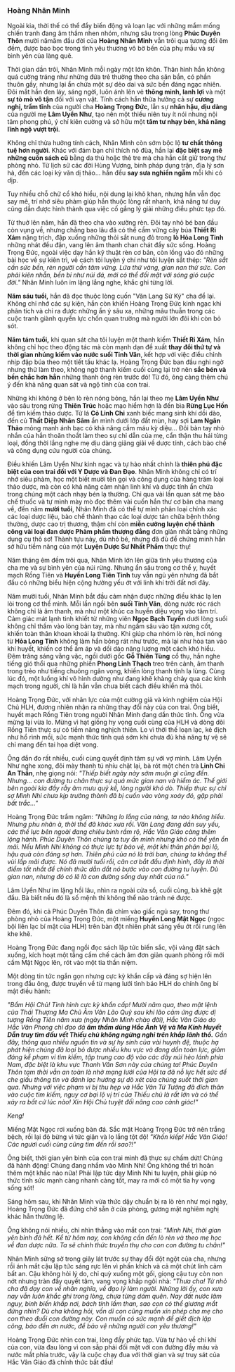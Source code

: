 ### Hoàng Nhân Minh


Ngoài kia, thời thế có thể đầy biến động và loạn lạc với những mầm mống chiến tranh đang âm thầm nhen nhóm, nhưng sâu trong lòng **Phúc Duyên Thôn** mười nămăm đầu đời của **Hoàng Nhân Minh** vẫn trôi qua tương đối êm đềm, được bao bọc trong tình yêu thương vô bờ bến của phụ mẫu và sự bình yên của làng quê.

Thời gian dần trôi, Nhân Minh mỗi ngày một lớn khôn. Thân hình hắn không quá cường tráng như những đứa trẻ thường theo cha săn bắn, có phần thuôn gầy, nhưng lại ẩn chứa một sự dẻo dai và sức bền đáng ngạc nhiên. Đôi mắt hắn đen láy, sáng ngời, luôn ánh lên vẻ **thông minh, lanh lợi** và một **sự tò mò vô tận** đối với vạn vật. Tính cách hắn thừa hưởng cả sự **cương nghị, trầm tĩnh** của người cha **Hoàng Trọng Đức**, lẫn sự **nhân hậu, dịu dàng** của người mẹ **Lâm Uyển Như**, tạo nên một thiếu niên tuy ít nói nhưng nội tâm phong phú, ý chí kiên cường và sở hữu một **tâm tư nhạy bén, khả năng lĩnh ngộ vượt trội**.

Không chỉ thừa hưởng tính cách, Nhân Minh còn sớm bộc lộ **tư chất thông tuệ hơn người**. Khác với đám bạn chỉ thích nô đùa, hắn lại **đặc biệt say mê những cuốn sách cũ** bằng da thú hoặc thẻ tre mà cha hắn cất giữ trong thư phòng nhỏ. Từ lịch sử các đời Hùng Vương, binh pháp dụng trận, địa lý sơn hà, đến các loại kỳ văn dị thảo... hắn đều **say sưa nghiền ngẫm** mỗi khi có dịp.

Tuy nhiều chỗ chữ cổ khó hiểu, nội dung lại khô khan, nhưng hắn vẫn đọc say mê, trí nhớ siêu phàm giúp hắn thuộc lòng rất nhanh, khả năng tư duy cũng dần được hình thành qua việc cố gắng lý giải những điều phức tạp đó.

Từ thuở lên năm, hắn đã theo cha vào xưởng rèn. Đôi tay nhỏ bé ban đầu còn vụng về, nhưng chẳng bao lâu đã có thể cầm vững cây búa **Thiết Rỉ Xám** nặng trịch, đập xuống những thỏi sắt nung đỏ trong **lò Hỏa Long Tinh** những nhát đều đặn, vang lên âm thanh chan chát đầy sức sống. Hoàng Trọng Đức, ngoài việc dạy hắn kỹ thuật rèn cơ bản, còn lồng vào đó những bài học về sự kiên trì, về cách tôi luyện ý chí như tôi luyện sắt thép: _"Rèn sắt cần sức bền, rèn người cần tâm vững. Lửa thử vàng, gian nan thử sức. Con phải kiên nhẫn, bền bỉ như núi đá, mới có thể đối mặt với sóng gió cuộc đời."_ Nhân Minh luôn im lặng lắng nghe, khắc ghi từng lời.

**Năm sáu tuổi,** hắn đã đọc thuộc lòng cuốn "Văn Lang Sử Ký" cha để lại. Không chỉ nhớ các sự kiện, hắn còn khiến Hoàng Trọng Đức kinh ngạc khi phân tích và chỉ ra được những ẩn ý sâu xa, những mâu thuẫn trong các cuộc tranh giành quyền lực chốn quan trường mà người lớn đôi khi còn bỏ sót.


**Năm tám tuổi,** khi quan sát cha tôi luyện một thanh kiếm **Thiết Rỉ Xám**, hắn không chỉ học theo động tác mà còn mạnh dạn đề xuất **thay đổi thứ tự và thời gian nhúng kiếm vào nước suối Tinh Vân**, kết hợp với việc điều chỉnh nhịp đập búa theo một tiết tấu khác lạ. Hoàng Trọng Đức ban đầu nghi ngờ nhưng thử làm theo, không ngờ thanh kiếm cuối cùng lại trở nên **sắc bén và bền chắc hơn hẳn** những thanh ông rèn trước đó! Từ đó, ông càng thêm chú ý đến khả năng quan sát và ngộ tính của con trai.

Những khi không ở bên lò rèn nóng bỏng, hắn lại theo mẹ **Lâm Uyển Như** vào sâu trong rừng **Thiên Trúc** hoặc mạo hiểm hơn là đến bìa **Rừng Lục Hồn** để tìm kiếm thảo dược. Từ lá **Cỏ Linh Chi** xanh biếc mang sinh khí dồi dào, đến củ **Thất Diệp Nhân Sâm** ẩn mình dưới lớp đất mùn, hay sợi **Lam Ngân Thảo** mỏng manh ánh bạc có khả năng cầm máu kỳ diệu... Đôi bàn tay nhỏ nhắn của hắn thoăn thoắt làm theo sự chỉ dẫn của mẹ, cẩn thận thu hái từng loại, đồng thời lắng nghe mẹ dịu dàng giảng giải về dược tính, cách bào chế và công dụng cứu người của chúng.

Điều khiến Lâm Uyển Như kinh ngạc và tự hào nhất chính là **thiên phú đặc biệt của con trai đối với Y Dược và Đan Đạo**. Nhân Minh không chỉ có trí nhớ siêu phàm, học một biết mười tên gọi và công dụng của hàng trăm loại thảo dược, mà còn có khả năng cảm nhận linh khí và dược tính ẩn chứa trong chúng một cách nhạy bén lạ thường. Chỉ qua vài lần quan sát mẹ bào chế thuốc và tự mình mày mò đọc thêm vài cuốn hắn thư cơ bản cha mang về, đến năm **mười tuổi**, Nhân Minh đã có thể tự mình phân loại chính xác các loại dược liệu, bào chế thành thạo các loại dược tán chữa bệnh thông thường, dược cao trị thương, thậm chí còn **miễn cưỡng luyện chế thành công vài loại đan dược Phàm phẩm thượng đẳng** đơn giản nhất bằng những dụng cụ thô sơ! Thành tựu này, dù nhỏ bé, nhưng đã đủ để chứng minh hắn sở hữu tiềm năng của một **Luyện Dược Sư Nhất Phẩm** thực thụ!

Năm tháng êm đềm trôi qua, Nhân Minh lớn lên giữa tình yêu thương của cha mẹ và sự bình yên của núi rừng. Nhưng ẩn sâu trong cơ thể y, huyết mạch Rồng Tiên và **Huyền Long Tiên Tinh** tuy vẫn ngủ yên nhưng đã bắt đầu có những biểu hiện cộng hưởng yếu ớt với linh khí trời đất nơi đây.

Năm mười tuổi, Nhân Minh bắt đầu cảm nhận được những điều khác lạ len lỏi trong cơ thể mình. Mỗi lần ngồi bên **suối Tinh Vân**, dòng nước róc rách không chỉ là âm thanh, mà như một khúc ca huyền diệu vọng vào tâm trí. Cảm giác mát lạnh tinh khiết từ những viên **Ngọc Bạch Tuyền** dưới lòng suối không chỉ thấm vào lòng bàn tay, mà như ngấm sâu vào tận xương cốt, khiến toàn thân khoan khoái lạ thường. Khi giúp cha nhóm lò rèn, hơi nóng từ **Hỏa Long Tinh** không làm hắn bỏng rát như trước, mà lại như hòa tan vào khí huyết, khiến cơ thể ấm áp và dồi dào năng lượng một cách khó hiểu. Đêm trăng sáng vằng vặc, ngồi dưới gốc **Gỗ Thiên Tùng** cổ thụ, hắn nghe tiếng gió thổi qua những phiến **Phong Linh Thạch** treo trên cành, âm thanh trong trẻo như tiếng chuông ngân vọng, khiến lòng thanh tịnh lạ lùng. Cùng lúc đó, một luồng khí vô hình dường như đang khẽ khàng chảy qua các kinh mạch trong người, chỉ là hắn vẫn chưa biết cách điều khiển mà thôi.


Hoàng Trọng Đức, với nhãn lực của một cường giả và kinh nghiệm của Hội Chủ HLH, đương nhiên nhận ra những thay đổi này của con trai. Ông biết, huyết mạch Rồng Tiên trong người Nhân Minh đang dần thức tỉnh. Ông vừa mừng lại vừa lo. Mừng vì hạt giống hy vọng cuối cùng của HLH và dòng dõi Rồng Tiên thực sự có tiềm năng nghịch thiên. Lo vì thời thế loạn lạc, kẻ địch như hổ rình mồi, sức mạnh thức tỉnh quá sớm khi chưa đủ khả năng tự vệ sẽ chỉ mang đến tai họa diệt vong.

Ông đắn đo rất nhiều, cuối cùng quyết định tâm sự với vợ mình. Lâm Uyển Như nghe xong, đôi mày thanh tú nhíu chặt lại, bà rót một chén trà **Linh Chi An Thần**, nhẹ giọng nói: _"Thiếp biết ngày này sớm muộn gì cũng đến. Nhưng... con đường tu chân thực sự quá mức gian nan và hiểm ác. Thế giới bên ngoài kia đầy rẫy âm mưu quỷ kế, lòng người khó dò. Thiếp thực sự chỉ sợ Minh Nhi chưa kịp trưởng thành đã bị cuốn vào vòng xoáy đó, gặp phải bất trắc..."_

Hoàng Trọng Đức trầm ngâm: _"Những lo lắng của nàng, ta nào không hiểu. Nhưng phu nhân à, thời thế đã khác xưa rồi. Văn Lang đang dần suy yếu, các thế lực bên ngoài đang chiêu binh rầm rộ, Hắc Vân Giáo càng thêm lộng hành. Phúc Duyên Thôn chúng ta tuy ẩn mình nhưng khó có thể yên ổn mãi. Nếu Minh Nhi không có thực lực tự bảo vệ, một khi thân phận bại lộ, hậu quả còn đáng sợ hơn. Thiên phú của nó là trời ban, chúng ta không thể vùi lấp mãi được. Nó đã mười tuổi rồi, căn cơ bắt đầu định hình, đây là thời điểm tốt nhất để chính thức dẫn dắt nó bước vào con đường tu luyện. Dù gian nan, nhưng đó có lẽ là con đường sống duy nhất của nó."_

Lâm Uyển Như im lặng hồi lâu, nhìn ra ngoài cửa sổ, cuối cùng, bà khẽ gật đầu. Bà biết nếu đó là số mệnh thì không thể nào tránh né được.

Đêm đó, khi cả Phúc Duyên Thôn đã chìm vào giấc ngủ say, trong thư phòng nhỏ của Hoàng Trọng Đức, một miếng **Huyền Long Mật Ngọc** (ngọc bội liên lạc bí mật của HLH) trên bàn đột nhiên phát sáng yếu ớt rồi rung lên khe khẽ.

Hoàng Trọng Đức đang ngồi đọc sách lập tức biến sắc, vội vàng đặt sách xuống, kích hoạt một tầng cấm chế cách âm đơn giản quanh phòng rồi mới cầm Mật Ngọc lên, rót vào một tia thần niệm.

Một dòng tin tức ngắn gọn nhưng cực kỳ khẩn cấp và đáng sợ hiện lên trong đầu ông, được truyền về từ mạng lưới tình báo HLH do chính ông bí mật điều hành:

_"Bẩm Hội Chủ! Tình hình cực kỳ khẩn cấp! Mười năm qua, theo mật lệnh của Thái Thượng Ma Chủ Âm Vân Lão Quỷ sau khi lão cảm ứng được dị tượng Rồng Tiên năm xưa (ngày Nhân Minh chào đời), Hắc Vân Giáo do Hắc Vân Phong chỉ đạo đã **âm thầm dùng Hắc Ảnh Vệ và Ma Kính Huyết Dẫn truy tìm dấu vết Thiếu chủ không ngừng nghỉ trên khắp lãnh thổ.** Gần đây, thông qua nhiều nguồn tin và sự hy sinh của vài huynh đệ, thuộc hạ phát hiện chúng đã loại bỏ được nhiều khu vực và đang dồn toàn lực, giảm đáng kể phạm vi tìm kiếm, tập trung cao độ vào các dãy núi hẻo lánh phía Nam, đặc biệt là khu vực Thanh Vân Sơn này của chúng ta! Phúc Duyên Thôn tạm thời vẫn an toàn là nhờ mạng lưới của Hội ta đã nỗ lực hết sức để che giấu thông tin và đánh lạc hướng sự dò xét của chúng suốt thời gian qua. Nhưng với việc phạm vi bị thu hẹp và Hắc Vân Tứ Tướng đã đích thân vào cuộc tìm kiếm, nguy cơ bại lộ vị trí của Thiếu chủ là rất lớn và có thể xảy ra bất cứ lúc nào! Xin Hội Chủ tuyệt đối nâng cao cảnh giác!"_

_Keng!_

Miếng Mật Ngọc rơi xuống bàn đá. Sắc mặt Hoàng Trọng Đức trở nên trắng bệch, rồi lại đỏ bừng vì tức giận và lo lắng tột độ! _"Khốn kiếp! Hắc Vân Giáo! Các ngươi cuối cùng cũng tìm đến rồi sao?!"_

Ông biết, thời gian yên bình của con trai mình đã thực sự chấm dứt! Chúng đã hành động! Chúng đang nhắm vào Minh Nhi! Ông không thể trì hoãn thêm một khắc nào nữa! Phải lập tức dạy Minh Nhi tu luyện, phải giúp nó thức tỉnh sức mạnh càng nhanh càng tốt, may ra mới có một tia hy vọng sống sót!

Sáng hôm sau, khi Nhân Minh vừa thức dậy chuẩn bị ra lò rèn như mọi ngày, Hoàng Trọng Đức đã đứng chờ sẵn ở cửa phòng, gương mặt nghiêm nghị khác hẳn thường lệ.

Ông không nói nhiều, chỉ nhìn thẳng vào mắt con trai: _"Minh Nhi, thời gian yên bình đã hết. Kể từ hôm nay, con không cần đến lò rèn và theo mẹ học về đan dược nữa. Ta sẽ chính thức truyền thụ cho con con đường tu chân!"_

Nhân Minh sững sờ trong giây lát trước sự thay đổi đột ngột của cha, nhưng rồi ánh mắt cậu lập tức sáng rực lên vì phấn khích và cả một chút linh cảm bất an. Cậu không hỏi lý do, chỉ quỳ xuống một gối, giọng cậu tuy còn non nớt nhưng tràn đầy quyết tâm, vang vọng khắp ngôi nhà: _"Thưa cha! Từ nhỏ cha đã dạy con về nhân nghĩa, về đạo lý làm người. Những lời ấy, con xưa nay vẫn luôn khắc ghi trong lòng, chưa từng dám quên. Nay đất nước lâm nguy, binh biến khắp nơi, bách tính lầm than, sao con có thể giương mắt đứng nhìn? Dù cha không hỏi, vốn dĩ con cũng muốn xin phép cha mẹ cho con theo đuổi con đường này. Con muốn có sức mạnh để giết địch lập công, báo đền ơn nước, để bảo vệ những người con yêu thương!"_

Hoàng Trọng Đức nhìn con trai, lòng đầy phức tạp. Vừa tự hào về chí khí của con, vừa đau lòng vì con sắp phải đối mặt với con đường đầy máu và nước mắt phía trước, vậy là cuộc chạy đua với thời gian và sự truy sát của Hắc Vân Giáo đã chính thức bắt đầu!

